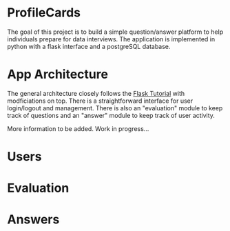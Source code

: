 # ProfileCards
The goal of this project is to build a simple question/answer platform to help individuals prepare for data interviews. The application is implemented in python with a flask interface and a postgreSQL database.

<h1>App Architecture</h1>
The general architecture closely follows the <a href="http://www.patricksoftwareblog.com/flask-tutorial/">Flask Tutorial</a> with modficiations on top. There is a straightforward interface for user login/logout and management. There is also an "evaluation" module to keep track of questions and an "answer" module to keep track of user activity.

More information to be added. Work in progress...

<h1>Users</h1>

<h1>Evaluation</h1>

<h1>Answers</h1>
